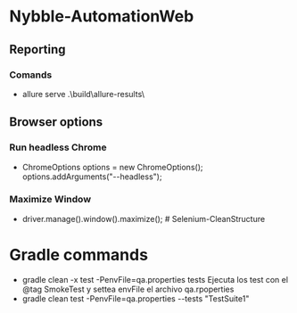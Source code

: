 # Nybble-AutomationWeb

## Reporting
### Comands
- allure serve .\build\allure-results\

## Browser options
### Run headless Chrome
- ChromeOptions options = new ChromeOptions();
  options.addArguments("--headless");
### Maximize Window
- driver.manage().window().maximize(); # Selenium-CleanStructure

# Gradle commands
- gradle clean -x test -PenvFile=qa.properties tests
 Ejecuta los test con el @tag SmokeTest y settea 
 envFile el archivo qa.rpoperties
- gradle clean test -PenvFile=qa.properties --tests "TestSuite1"